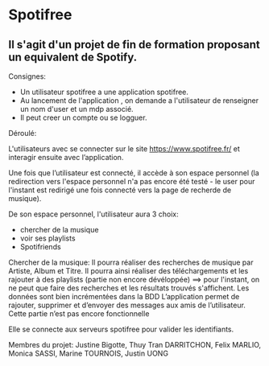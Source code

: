 # Spotifree

## Il s'agit d'un projet de fin de formation proposant un equivalent de Spotify.


Consignes:

- Un utilisateur spotifree a une application spotifree.
- Au lancement de l'application , on demande a l'utilisateur de renseigner un nom d'user et un mdp associé.
- Il peut creer un compte ou se logguer.

Déroulé:

L'utilisateurs avec se connecter sur le site https://www.spotifree.fr/ 
et interagir ensuite avec l’application.

Une fois que l’utilisateur est connecté, il accède à son espace personnel (la redirection vers l'espace personnel n'a pas encore été testé - le user pour l'instant est redirigé une fois connecté vers la page de recherde de musique).

De son espace personnel, l'utilisateur aura 3 choix:
  - chercher de la musique
  - voir ses playlists
  - Spotifriends

Chercher de la musique:
    Il pourra réaliser des recherches de musique par Artiste, Album et Titre.
    Il pourra ainsi réaliser des téléchargements et les rajouter à des playlists (partie non encore dévéloppée)
    ==> pour l'instant, on ne peut que faire des recherches et les résultats trouvés s'affichent. Les données sont bien incrémentées dans la BDD
L’application permet de rajouter, supprimer et d’envoyer des messages aux amis de l’utilisateur. Cette partie n’est pas encore fonctionnelle

Elle se connecte aux serveurs spotifree pour valider les identifiants.



Membres du projet: Justine Bigotte, Thuy Tran DARRITCHON, Felix MARLIO, Monica SASSI, Marine TOURNOIS, Justin UONG
